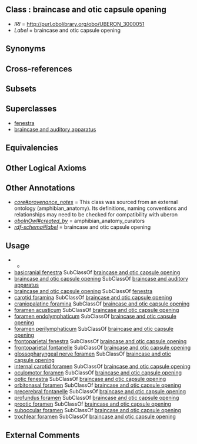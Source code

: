 
## Class : braincase and otic capsule opening

 * *IRI* = http://purl.obolibrary.org/obo/UBERON_3000051
 * *Label* = braincase and otic capsule opening

## Synonyms


## Cross-references


## Subsets


## Superclasses

 * [fenestra](../../UBERON/05/UBERON_0004705.md)
 * [braincase and auditory apparatus](../../UBERON/50/UBERON_3000050.md)

## Equivalencies


## Other Logical Axioms


## Other Annotations

 * *[core#provenance_notes](../../core#provenance/es/core#provenance_notes.md)* = This class was sourced from an external ontology (amphibian_anatomy). Its definitions, naming conventions and relationships may need to be checked for compatibility with uberon
 * *[oboInOwl#created_by](../../oboInOwl#created/by/oboInOwl#created_by.md)* = amphibian_anatomy_curators
 * *[rdf-schema#label](../../el/rdf-schema#label.md)* = braincase and otic capsule opening

## Usage

 * -
 * [basicranial fenestra](../../UBERON/37/UBERON_3000037.md) SubClassOf [braincase and otic capsule opening](../../UBERON/51/UBERON_3000051.md)
 * [braincase and otic capsule opening](../../UBERON/51/UBERON_3000051.md) SubClassOf [braincase and auditory apparatus](../../UBERON/50/UBERON_3000050.md)
 * [braincase and otic capsule opening](../../UBERON/51/UBERON_3000051.md) SubClassOf [fenestra](../../UBERON/05/UBERON_0004705.md)
 * [carotid foramina](../../UBERON/64/UBERON_3010564.md) SubClassOf [braincase and otic capsule opening](../../UBERON/51/UBERON_3000051.md)
 * [craniopalatine foramina](../../UBERON/63/UBERON_3010563.md) SubClassOf [braincase and otic capsule opening](../../UBERON/51/UBERON_3000051.md)
 * [foramen acusticum](../../UBERON/79/UBERON_3000179.md) SubClassOf [braincase and otic capsule opening](../../UBERON/51/UBERON_3000051.md)
 * [foramen endolymphaticum](../../UBERON/85/UBERON_3000185.md) SubClassOf [braincase and otic capsule opening](../../UBERON/51/UBERON_3000051.md)
 * [foramen perilymphaticum](../../UBERON/92/UBERON_3000192.md) SubClassOf [braincase and otic capsule opening](../../UBERON/51/UBERON_3000051.md)
 * [frontoparietal fenestra](../../UBERON/25/UBERON_3010525.md) SubClassOf [braincase and otic capsule opening](../../UBERON/51/UBERON_3000051.md)
 * [frontoparietal fontanelle](../../UBERON/09/UBERON_3000209.md) SubClassOf [braincase and otic capsule opening](../../UBERON/51/UBERON_3000051.md)
 * [glossopharyngeal nerve foramen](../../UBERON/32/UBERON_4300132.md) SubClassOf [braincase and otic capsule opening](../../UBERON/51/UBERON_3000051.md)
 * [internal carotid foramen](../../UBERON/42/UBERON_4300142.md) SubClassOf [braincase and otic capsule opening](../../UBERON/51/UBERON_3000051.md)
 * [oculomotor foramen](../../UBERON/32/UBERON_3000332.md) SubClassOf [braincase and otic capsule opening](../../UBERON/51/UBERON_3000051.md)
 * [optic fenestra](../../UBERON/41/UBERON_3000341.md) SubClassOf [braincase and otic capsule opening](../../UBERON/51/UBERON_3000051.md)
 * [orbitonasal foramen](../../UBERON/44/UBERON_3000344.md) SubClassOf [braincase and otic capsule opening](../../UBERON/51/UBERON_3000051.md)
 * [precerebral fontanelle](../../UBERON/51/UBERON_0018351.md) SubClassOf [braincase and otic capsule opening](../../UBERON/51/UBERON_3000051.md)
 * [profundus foramen](../../UBERON/44/UBERON_4300144.md) SubClassOf [braincase and otic capsule opening](../../UBERON/51/UBERON_3000051.md)
 * [prootic foramen](../../UBERON/66/UBERON_3010566.md) SubClassOf [braincase and otic capsule opening](../../UBERON/51/UBERON_3000051.md)
 * [suboccular foramen](../../UBERON/62/UBERON_3010562.md) SubClassOf [braincase and otic capsule opening](../../UBERON/51/UBERON_3000051.md)
 * [trochlear foramen](../../UBERON/10/UBERON_3000610.md) SubClassOf [braincase and otic capsule opening](../../UBERON/51/UBERON_3000051.md)

## External Comments

